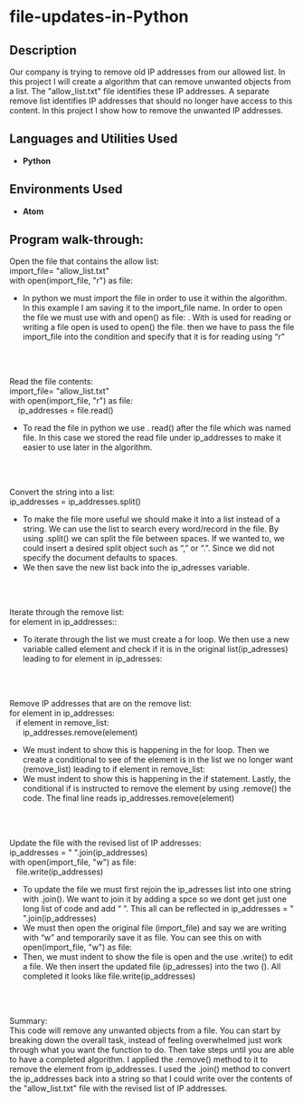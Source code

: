 # file-updates-in-Python

<h2>Description</h2>
Our company is trying to remove old IP addresses from our allowed list. In this project I will create a algorithm that can remove unwanted objects from a list. The "allow_list.txt" file identifies these IP addresses. A separate remove list identifies IP addresses that should no longer have access to this content. In this project I show how to remove the unwanted IP addresses.
<br />

<h2>Languages and Utilities Used</h2>

- <b>Python</b> 

<h2>Environments Used </h2>

- <b>Atom</b> 

<h2>Program walk-through:</h2>

<p align="left">
Open the file that contains the allow list: <br/>
import_file= "allow_list.txt"<br />
with open(import_file, "r") as file:<br />

* In python we must import the file in order to use it within the algorithm. In this example I am saving it to the import_file name. In order to open the file we must use with  and open() as file: . With is used for reading or writing a file open is used to open() the file. then we have to pass the file import_file into the condition and specify that it is for reading using “r”
<br />
<br />

Read the file contents:<br />
import_file= "allow_list.txt" <br />
with open(import_file, "r") as file:<br />
&nbsp;&nbsp;&nbsp; ip_addresses = file.read()<br />
* To read the file in python we use . read() after the file which was named file. In this case we stored the read file under ip_addresses to make it easier to use later in the algorithm.
<br />
<br />

Convert the string into a list:<br/>
ip_addresses = ip_addresses.split()<br/>
* To make the file more useful we should make it into a list instead of a string. We can use the list to search every word/record in the file. By using .split() we can split the file between spaces. If we wanted to, we could insert a desired split object such as “,” or “.”. Since we did not specify the document defaults to spaces.
* We then save the new list back into the ip_adresses variable.
<br />
<br />

Iterate through the remove list:<br/>
for element in ip_addresses::<br/>

* To iterate through the list we must create a for loop. We then use a new variable called element and check if it is in the original list(ip_adresses) leading to for element in ip_adresses:
<br />
<br />

Remove IP addresses that are on the remove list:  <br/>
for element in ip_addresses:<br/>
&nbsp;&nbsp;&nbsp;if element in remove_list:<br/>
&nbsp;&nbsp;&nbsp;&nbsp;&nbsp;&nbsp;ip_addresses.remove(element)<br/>
* We must indent to show this is happening in the for loop. Then we create a conditional to see of the element is in the list we no longer want (remove_list) leading to if element in remove_list:
* We must indent to show this is happening in the if statement. Lastly, the conditional if is instructed to remove the element by using .remove() the code. The final line reads ip_addresses.remove(element)
<br />
<br />

Update the file with the revised list of IP addresses:<br/>
    ip_addresses = " ".join(ip_addresses)      
    with open(import_file, "w") as file:<br/>
&nbsp;&nbsp;&nbsp;file.write(ip_addresses)<br/>
* To update the file we must first rejoin the ip_adresses list into one string with .join(). We want to join it by adding a spce so we dont get just one long list of code and add “ ”. This all can be reflected in ip_addresses = " ".join(ip_addresses)  
* We must then open the original file (import_file) and say we are writing with “w” and temporarily save it as file.  You can see this on with open(import_file, "w") as file:
* Then, we must indent to show the file is open and the use .write() to edit a file. We then insert the updated file (ip_adresses) into the two (). All completed it looks like file.write(ip_addresses)
<br />
<br />

Summary:  <br/>
This code will remove any unwanted objects from a file. You can start by breaking down the overall task, instead of feeling overwhelmed just work through what you want the function to do. Then take steps until you are able to have a completed algorithm. I applied the
.remove() method to it to remove the element from ip_addresses. I used the
.join() method to convert the ip_addresses back into a string so that I could write over
the contents of the "allow_list.txt" file with the revised list of IP addresses.
</p>

<!--
 ```diff
- text in red
+ text in green
! text in orange
# text in gray
@@ text in purple (and bold)@@
```
--!>
